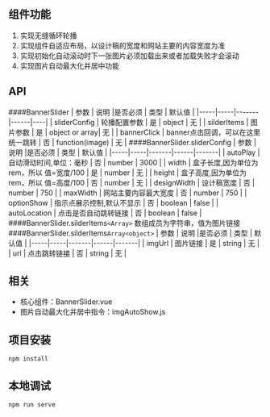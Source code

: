 ## 组件功能
<ol>
    <li>实现无缝循环轮播</li>
    <li>实现组件自适应布局，以设计稿的宽度和网站主要的内容宽度为准</li>
    <li>实现初始化自动滚动时下一张图片必须加载出来或者加载失败才会滚动</li>
    <li>实现图片自动最大化并居中功能</li>
</ol>


## API

####BannerSlider
| 参数 | 说明 |是否必须 | 类型 | 默认值 |
|-----|-----|-------|------|----|
| sliderConfig | 轮播配置参数 | 是 | object | 无 |
| silderItems | 图片参数 | 是 | object or array| 无 |
| bannerClick | banner点击回调，可以在这里统一跳转 | 否 | function(image) | 无 |
####BannerSlider.sliderConfig
| 参数 | 说明 |是否必须 | 类型 | 默认值 |
|-----|-----|-------|------|-------|
| autoPlay | 自动滑动时间,单位：毫秒 | 否 | number | 3000 |
| width | 盒子长度,因为单位为rem，所以 值=宽度/100 | 是 | number | 无 |
| height | 盒子高度,因为单位为rem，所以 值=高度/100 | 否 | number | 无 |
| designWidth | 设计稿宽度 | 否 | number | 750 |
| maxWidth | 网站主要内容最大宽度 | 否 | number | 750 |
| optionShow | 指示点展示控制,默认不显示 | 否 | boolean | false |
| autoLocation | 点击是否自动跳转链接 | 否 | boolean | false |
####BannerSlider.silderItems```<Array>```
数组成员为字符串，值为图片链接
####BannerSlider.silderItems```Array<object>```
| 参数 | 说明 |是否必须 | 类型 | 默认值 |
|-----|-----|-------|------|-------|
| imgUrl | 图片链接 | 是 | string | 无 |
| url | 点击跳转链接 | 否 | string | 无 |

## 相关
<ul>
    <li>核心组件：BannerSlider.vue</li>
    <li>图片自动最大化并居中指令：imgAutoShow.js</li>
</ul>

## 项目安装

```
npm install
```

## 本地调试

```
npm run serve
```
